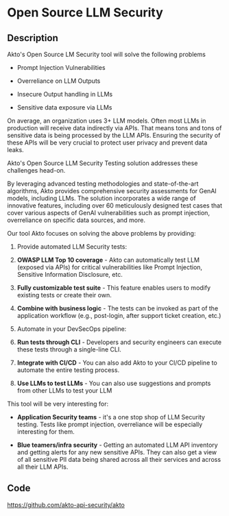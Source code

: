 # Open Source LLM Security

## Description
Akto's Open Source LM Security tool will solve the following problems

- Prompt Injection Vulnerabilities

- Overreliance on LLM Outputs

- Insecure Output handling in LLMs

- Sensitive data exposure via LLMs

On average, an organization uses 3+ LLM models. Often most LLMs in production will receive data indirectly via APIs. That means tons and tons of sensitive data is being processed by the LLM APIs. Ensuring the security of these APIs will be very crucial to protect user privacy and prevent data leaks.

Akto's Open Source LLM Security Testing solution addresses these challenges head-on.

By leveraging advanced testing methodologies and state-of-the-art algorithms, Akto provides comprehensive security assessments for GenAI models, including LLMs. The solution incorporates a wide range of innovative features, including over 60 meticulously designed test cases that cover various aspects of GenAI vulnerabilities such as prompt injection, overreliance on specific data sources, and more.

Our tool Akto focuses on solving the above problems by providing:

1. Provide automated LLM Security tests:

1. **OWASP LLM Top 10 coverage** - Akto can automatically test LLM (exposed via APIs) for critical vulnerabilities like Prompt Injection, Sensitive Information Disclosure, etc.

2. **Fully customizable test suite** - This feature enables users to modify existing tests or create their own.

3. **Combine with business logic** - The tests can be invoked as part of the application workflow (e.g., post-login, after support ticket creation, etc.)

2. Automate in your DevSecOps pipeline:

1. **Run tests through CLI** - Developers and security engineers can execute these tests through a single-line CLI.

2. **Integrate with CI/CD** - You can also add Akto to your CI/CD pipeline to automate the entire testing process.

3. **Use LLMs to test LLMs** - You can also use suggestions and prompts from other LLMs to test your LLM

This tool will be very interesting for:

- **Application Security teams** - it's a one stop shop of LLM Security testing. Tests like prompt injection, overreliance will be especially interesting for them.

- **Blue teamers/infra security** - Getting an automated LLM API inventory and getting alerts for any new sensitive APIs. They can also get a view of all sensitive PII data being shared across all their services and across all their LLM APIs.

## Code
https://github.com/akto-api-security/akto
